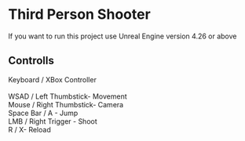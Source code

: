# Third Person Shooter

If you want to run this project use Unreal Engine version 4.26 or above


<h2>Controlls</h2>
Keyboard / XBox Controller<br>
<br>
WSAD / Left Thumbstick- Movement<br>
Mouse / Right Thumbstick- Camera <br>
Space Bar / A - Jump<br>
LMB / Right Trigger - Shoot<br>
R / X- Reload<br>
